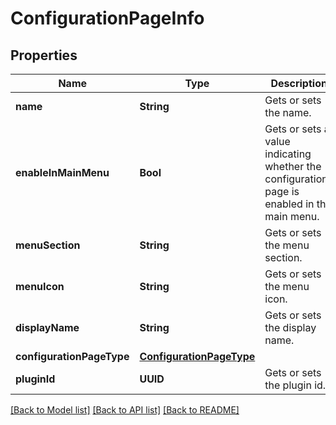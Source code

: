 # ConfigurationPageInfo

## Properties
Name | Type | Description | Notes
------------ | ------------- | ------------- | -------------
**name** | **String** | Gets or sets the name. | [optional] 
**enableInMainMenu** | **Bool** | Gets or sets a value indicating whether the configurations page is enabled in the main menu. | [optional] 
**menuSection** | **String** | Gets or sets the menu section. | [optional] 
**menuIcon** | **String** | Gets or sets the menu icon. | [optional] 
**displayName** | **String** | Gets or sets the display name. | [optional] 
**configurationPageType** | [**ConfigurationPageType**](ConfigurationPageType.md) |  | [optional] 
**pluginId** | **UUID** | Gets or sets the plugin id. | [optional] 

[[Back to Model list]](../README.md#documentation-for-models) [[Back to API list]](../README.md#documentation-for-api-endpoints) [[Back to README]](../README.md)


